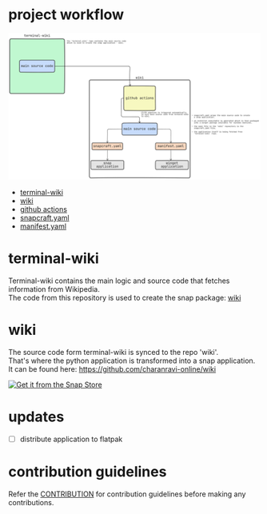 # project workflow

![workflow](https://github.com/charanravi-online/terminal-wiki/blob/main/wiki_project_workflow.png)

- [terminal-wiki](https://github.com/charanravi-online/terminal-wiki)
- [wiki](https://github.com/charanravi-online/wiki)
- [github actions](https://github.com/charanravi-online/wiki/actions)
- [snapcraft.yaml](https://github.com/charanravi-online/wiki/blob/main/snapcraft.yaml)
- [manifest.yaml](https://github.com/microsoft/winget-pkgs/pull/153706/)

# terminal-wiki

Terminal-wiki contains the main logic and source code that fetches information from Wikipedia.\
The code from this repository is used to create the snap package: [wiki](https://snapcraft.io/wiki)



# wiki
The source code form terminal-wiki is synced to the repo 'wiki'.\
That's where the python application is transformed into a snap application.\
It can be found here:  https://github.com/charanravi-online/wiki

[![Get it from the Snap Store](https://snapcraft.io/static/images/badges/en/snap-store-black.svg)](https://snapcraft.io/wiki)

# updates
- [ ] distribute application to flatpak


# contribution guidelines
Refer the [CONTRIBUTION](https://github.com/charanravi-online/terminal-wiki/blob/main/docs/CONTRIBUTING.md) for contribution guidelines before making any contributions.
